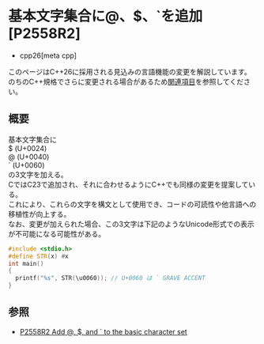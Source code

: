 # 基本文字集合に@、$、\`を追加[P2558R2]
* cpp26[meta cpp]

<!-- start lang caution -->
このページはC++26に採用される見込みの言語機能の変更を解説しています。
のちのC++規格でさらに変更される場合があるため[関連項目](#relative-page)を参照してください。
<!-- last lang caution -->

## 概要
基本文字集合に  
$ (U+0024)  
@ (U+0040)  
` (U+0060)  
の3文字を加える。  
CではC23で追加され、それに合わせるようにC++でも同様の変更を提案している。  
これにより、これらの文字を構文として使用でき、コードの可読性や他言語への移植性が向上する。  
なお、変更が加えられた場合、この3文字は下記のようなUnicode形式での表示が不可能になる可能性がある。

```cpp example
#include <stdio.h>
#define STR(x) #x
int main()
{
  printf("%s", STR(\u0060)); // U+0060 は ` GRAVE ACCENT
}
```

## 参照
- [P2558R2 Add @, $, and ` to the basic character set](https://open-std.org/jtc1/sc22/wg21/docs/papers/2023/p2558r2.html)
